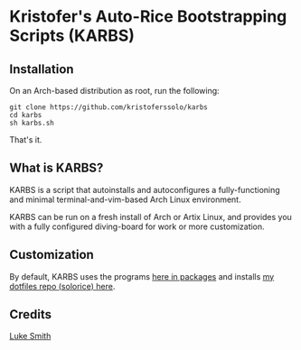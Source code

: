 # Kristofer's Auto-Rice Bootstrapping Scripts (KARBS)

## Installation

On an Arch-based distribution as root, run the following:

```
git clone https://github.com/kristoferssolo/karbs
cd karbs
sh karbs.sh
```

That's it.

## What is KARBS?

KARBS is a script that autoinstalls and autoconfigures a fully-functioning
and minimal terminal-and-vim-based Arch Linux environment.

KARBS can be run on a fresh install of Arch or Artix Linux, and provides you
with a fully configured diving-board for work or more customization.

## Customization

By default, KARBS uses the programs [here in packages](pkg-files/minimal-pkgs.txt) and installs
[my dotfiles repo (solorice) here](https://github.com/kristoferssolo/solorice).

## Credits
[Luke Smith](https://github.com/LukeSmithxyz)

